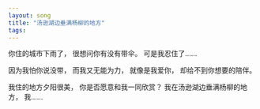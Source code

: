 ```yaml
---
layout: song
title: "汤逊湖边垂满杨柳的地方"
tags:
---
```


你住的城市下雨了，
很想问你有没有带伞。
可是我忍住了……

因为我怕你说没带，
而我又无能为力，
就像是我爱你，
却给不到你想要的陪伴。

我住的地方夕阳很美，
你是否愿意和我一同欣赏？
我在汤逊湖边垂满杨柳的地方，
我……